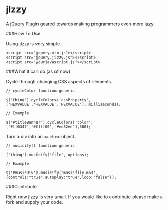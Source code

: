 jIzzy
=====

A jQuery Plugin geared towards making programmers even more lazy.

###How To Use

Using jIzzy is very simple.

```
<script src="jquery.min.js"></script>
<script src="jquery.jizzy.js"></script>
<script src="yourjavascript.js"></script>
```

###What it can do (as of now)

Cycle through changing CSS aspects of elements.

```
// cycleColor function generic

$('thing').cycleColors('cssProperty',['HEXVALUE','HEXVALUE','HEXVALUE'], milliseconds);

// Example

$('#titleBanner').cycleColors('color',['#ff6347','#ffff00','#ee82ee'],500);
```

Turn a div into an ```<audio>``` object.

```
// musicify() function generic

('thing').musicify('file', options);

// Example

$('#musicDiv').musicify('musicfile.mp3', {controls:"true",autoplay:"true",loop:"false"});
```

###Contribute

Right now jIzzy is very small. If you would like to contribute please make a fork and supply your code.
